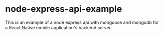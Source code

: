 # node-express-api-example
This is an example of a node express api with mongoose and mongodb for a React Native mobile application's backend server.
